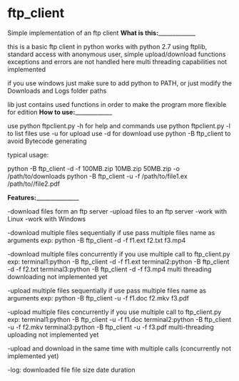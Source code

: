 # ftp_client
Simple implementation of an ftp client
______What is this:___________________

this is a basic ftp client in python 
works with python 2.7 
using ftplib, standard access with 
anonymous user, simple upload/download functions
exceptions and errors are not handled here
multi threading capabilities not implemented

if you use windows just make sure to add python 
to PATH, or just modify the Downloads and Logs folder paths

lib just contains used functions
in order to make the program more flexible for edition
______How to use:___________________

use python ftpclient.py -h for help and commands
use python ftpclient.py -l to list files
use -u for upload 
use -d for download
use python -B ftp_client to avoid Bytecode generating

typical usage:

python -B ftp_client -d -f 100MB.zip 10MB.zip 50MB.zip -o /path/to/downloads
python -B ftp_client -u -f /path/to/file1.ex  /path/to//file2.pdf


______Features:_____________________

-download files form an ftp server
-upload files to an ftp server
-work with Linux
-work with Windows

-download multiple files sequentially if use pass multiple files name as arguments
 exp: python -B ftp_client -d -f  f1.ext f2.txt f3.mp4

-download multiple files concurrently if you use multiple call to ftp_client.py
exp: terminal1:python -B ftp_client -d -f  f1.ext 
     terminal2:python -B ftp_client -d -f  f2.txt
     terminal3:python -B ftp_client -d -f  f3.mp4
     multi threading downloading not implemented yet


-upload multiple files sequentially if use pass multiple files name as arguments
 exp: python -B ftp_client -u -f  f1.doc f2.mkv f3.pdf

-upload multiple files concurrently if you use multiple call to ftp_client.py
exp: terminal1:python -B ftp_client -u -f  f1.doc 
     terminal2:python -B ftp_client -u -f  f2.mkv
     terminal3:python -B ftp_client -u -f  f3.pdf
     multi-threading uploading not implemented yet

-upload and download in the same time with multiple calls (concurrently not implemented yet)

-log:
    downloaded file
    file size
    date
    duration
